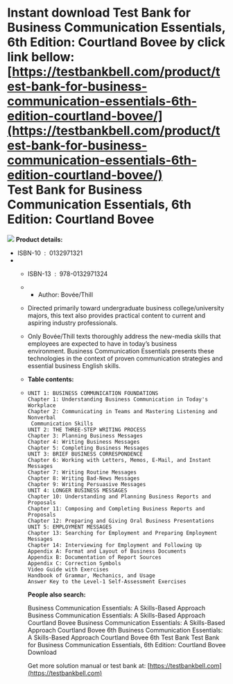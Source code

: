 Instant download **Test Bank for Business Communication Essentials, 6th Edition: Courtland Bovee** by click link bellow:  
[https://testbankbell.com/product/test-bank-for-business-communication-essentials-6th-edition-courtland-bovee/](https://testbankbell.com/product/test-bank-for-business-communication-essentials-6th-edition-courtland-bovee/)  
Test Bank for Business Communication Essentials, 6th Edition: Courtland Bovee
=============================================================================


![](https://testbankbell.com/wp-content/uploads/2023/05/business-communication-essentials-a-skills-based-approach-courtland-bovee-6th-tb.jpg)
**Product details:**
* ISBN-10 ‏ : ‎ 0132971321
* * ISBN-13 ‏ : ‎ 978-0132971324
  * * Author: Bovée/Thill
   
  * Directed primarily toward undergraduate business college/university majors, this text also provides practical content to current and aspiring industry professionals.
 
  * Only Bovée/Thill texts thoroughly address the new-media skills that employees are expected to have in today’s business environment. Business Communication Essentials presents these technologies in the context of proven communication strategies and essential business English skills.
 
  * **Table contents:**
 
  * ```
    UNIT 1: BUSINESS COMMUNICATION FOUNDATIONS
    Chapter 1: Understanding Business Communication in Today's Workplace
    Chapter 2: Communicating in Teams and Mastering Listening and Nonverbal
     Communication Skills
    UNIT 2: THE THREE-STEP WRITING PROCESS
    Chapter 3: Planning Business Messages
    Chapter 4: Writing Business Messages
    Chapter 5: Completing Business Messages
    UNIT 3: BRIEF BUSINESS CORRESPONDENCE
    Chapter 6: Working with Letters, Memos, E-Mail, and Instant Messages
    Chapter 7: Writing Routine Messages
    Chapter 8: Writing Bad-News Messages
    Chapter 9: Writing Persuasive Messages
    UNIT 4: LONGER BUSINESS MESSAGES
    Chapter 10: Understanding and Planning Business Reports and Proposals
    Chapter 11: Composing and Completing Business Reports and Proposals
    Chapter 12: Preparing and Giving Oral Business Presentations
    UNIT 5: EMPLOYMENT MESSAGES
    Chapter 13: Searching for Employment and Preparing Employment Messages
    Chapter 14: Interviewing for Employment and Following Up
    Appendix A: Format and Layout of Business Documents
    Appendix B: Documentation of Report Sources
    Appendix C: Correction Symbols
    Video Guide with Exercises
    Handbook of Grammar, Mechanics, and Usage
    Answer Key to the Level-1 Self-Assessment Exercises
    ```

    **People also search:**

    Business Communication Essentials: A Skills-Based Approach
    Business Communication Essentials: A Skills-Based Approach Courtland Bovee
    Business Communication Essentials: A Skills-Based Approach Courtland Bovee 6th
    Business Communication Essentials: A Skills-Based Approach Courtland Bovee 6th Test Bank
    Test Bank for Business Communication Essentials, 6th Edition: Courtland Bovee Download

       Get more solution manual or test bank at: [https://testbankbell.com](https://testbankbell.com)
